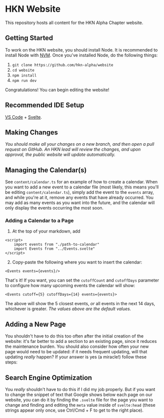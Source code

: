 # HKN Website

This repository hosts all content for the HKN Alpha Chapter website.

## Getting Started

To work on the HKN website, you should install Node. It is recommended to install Node with [NVM](https://github.com/nvm-sh/nvm). Once you've installed Node, do the following things:

1. `git clone https://github.com/hkn-alpha/website`
2. `cd website`
3. `npm install`
4. `npm run dev`

Congratulations! You can begin editing the website!

## Recommended IDE Setup

[VS Code](https://code.visualstudio.com/) + [Svelte](https://marketplace.visualstudio.com/items?itemName=svelte.svelte-vscode).

## Making Changes

_You should make all your changes on a new branch, and then open a pull request on GitHub. An HKN lead will review the changes, and upon approval, the public website will update automatically._

## Managing the Calendar(s)

See `content/calendar.ts` for an example of how to create a calendar. When you want to add a new event to a calendar file (most likely, this means you'll be editing `content/calendar.ts`), simply add the event to the `events` array, and while you're at it, remove any events that have already occurred. You may add as many events as you want into the future, and the calendar will only display the events occurring the most soon.

### Adding a Calendar to a Page

1. At the top of your markdown, add

```
<script>
    import events from "./path-to-calendar"
    import Events from "../Events.svelte"
</script>
```

2. Copy-paste the following where you want to insert the calendar:

```
<Events events={events}/>
```

That's it! If you want, you can set the `cutoffCount` and `cutoffDays` parameter to configure
how many upcoming events the calendar will show:

```
<Events cutoff={5} cutoffDays={14} events={events}>
```

The above will show the 5 closest events, _or_ all events in the next 14 days, whichever is greater. _The values above are the default values._

## Adding a New Page

You shouldn't have to do this too often after the initial creation of the website: it's far better to add a section to an existing page, since it reduces the maintenance burden. You should also consider how often your new page would need to be updated: if it needs frequent updating, will that updating _really_ happen?
If your answer is yes (a miracle!) follow these steps:

## Search Engine Optimization

You _really_ shouldn't have to do this if I did my job properly. But if you want to change the snippet of text that Google shows below each page on our website, you can do it by finding the `.svelte` file for the page you want to change and finding and editing the `meta` value inside of `svelte:head` (these strings appear only once, use Ctrl/Cmd + F to get to the right place).
